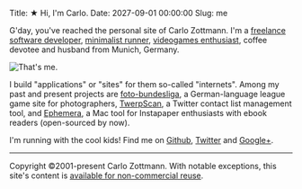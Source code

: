 Title: ★ Hi, I'm Carlo.
Date: 2027-09-01 00:00:00
Slug: me


G'day, you've reached the personal site of Carlo Zottmann.  I'm a
[freelance software developer](http://municode.de),
[minimalist runner](/tag/running.html),
[videogames enthusiast](/tag/games.html), coffee devotee and husband from
Munich, Germany.

![That's me.](http://dl.dropbox.com/u/7298/blog/me.jpg)

I build "applications" or "sites" for them so-called "internets".  Among my
past and present projects are [foto-bundesliga](http://foto-bundesliga.de), a
German-language league game site for photographers,
[TwerpScan](http://twerpscan.com), a Twitter contact list management tool,
and [Ephemera](http://goephemera.com/), a Mac tool for Instapaper enthusiasts
with ebook readers (open-sourced by now).

I'm running with the cool kids!  Find me on [Github](http://github.com/carlo),
[Twitter](http://twitter.com/municode) and
[Google+](https://plus.google.com/117556235540402405674).

* * *

Copyright ©2001-present Carlo Zottmann.  With notable exceptions, this site's
content is [available for non-commercial reuse](http://creativecommons.org/licenses/by-nc-nd/3.0/).
